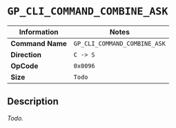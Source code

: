 # `GP_CLI_COMMAND_COMBINE_ASK`

| Information               | Notes |
|---                        |---    |
| **Command Name**          | `GP_CLI_COMMAND_COMBINE_ASK` |
| **Direction**             | `C -> S` |
| **OpCode**                | `0x0096` |
| **Size**                  | `Todo` |

## Description

_Todo._